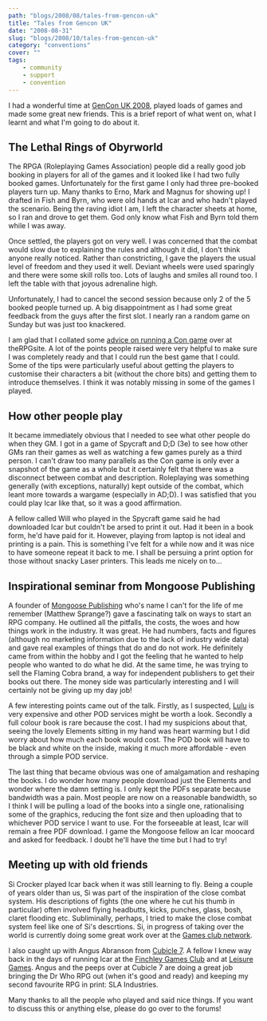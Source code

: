 ```yaml
---
path: "blogs/2008/08/tales-from-gencon-uk"
title: "Tales from Gencon UK"
date: "2008-08-31"
slug: "blogs/2008/10/tales-from-gencon-uk"
category: "conventions"
cover: ""
tags:
    - community
    - support
    - convention
---
```

I had a wonderful time at [GenCon UK 2008](http://www.consupport.com/index.asp), played loads of games and made some great new friends. This is a brief report of what went on, what I learnt and what I'm going to do about it.

## The Lethal Rings of Obyrworld

The RPGA (Roleplaying Games Association) people did a really good job booking in players for all of the games and it looked like I had two fully booked games. Unfortunately for the first game I only had three pre-booked players turn up. Many thanks to Erno, Mark and Magnus for showing up! I drafted in Fish and Byrn, who were old hands at Icar and who hadn't played the scenario. Being the raving idiot I am, I left the character sheets at home, so I ran and drove to get them. God only know what Fish and Byrn told them while I was away.

Once settled, the players got on very well. I was concerned that the combat would slow due to explaining the rules and although it did, I don't think anyone really noticed. Rather than constricting, I gave the players the usual level of freedom and they used it well. Deviant wheels were used sparingly and there were some skill rolls too. Lots of laughs and smiles all round too. I left the table with that joyous adrenaline high.

Unfortunately, I had to cancel the second session because only 2 of the 5 booked people turned up. A big disappointment as I had some great feedback from the guys after the first slot. I nearly ran a random game on Sunday but was just too knackered.

I am glad that I collated some [advice on running a Con game](http://www.therpgsite.com/showthread.php?t=11663) over at theRPGsite. A lot of the points people raised were very helpful to make sure I was completely ready and that I could run the best game that I could. Some of the tips were particularly useful about getting the players to customise their characters a bit (without the chore bits) and getting them to introduce themselves. I think it was notably missing in some of the games I played.

## How other people play

It became immediately obvious that I needed to see what other people do when they GM. I got in a game of Spycraft and D;D (3e) to see how other GMs ran their games as well as watching a few games purely as a third person. I can't draw too many parallels as the Con game is only ever a snapshot of the game as a whole but it certainly felt that there was a disconnect between combat and description. Roleplaying was something generally (with exceptions, naturally) kept outside of the combat, which leant more towards a wargame (especially in AD;D). I was satisfied that you could play Icar like that, so it was a good affirmation.

A fellow called Will who played in the Spycraft game said he had downloaded Icar but couldn't be arsed to print it out. Had it been in a book form, he'd have paid for it. However, playing from laptop is not ideal and printing is a pain. This is something I've felt for a while now and it was nice to have someone repeat it back to me. I shall be persuing a print option for those without snacky Laser printers. This leads me nicely on to...

## Inspirational seminar from Mongoose Publishing

A founder of [Mongoose Publishing](http://www.mongoosepublishing.com/) who's name I can't for the life of me remember (Matthew Sprange?) gave a fascinating talk on ways to start an RPG company. He outlined all the pitfalls, the costs, the woes and how things work in the industry. It was great. He had numbers, facts and figures (although no marketing information due to the lack of industry wide data) and gave real examples of things that do and do not work. He definitely came from within the hobby and I got the feeling that he wanted to help people who wanted to do what he did. At the same time, he was trying to sell the Flaming Cobra brand, a way for independent publishers to get their books out there. The money side was particularly interesting and I will certainly not be giving up my day job!

A few interesting points came out of the talk. Firstly, as I suspected, [Lulu](https://www.lulu.com) is very expensive and other POD services might be worth a look. Secondly a full colour book is rare because the cost. I had my suspicions about that, seeing the lovely Elements sitting in my hand was heart warming but I did worry about how much each book would cost. The POD book will have to be black and white on the inside, making it much more affordable - even through a simple POD service.

The last thing that became obvious was one of amalgamation and reshaping the books. I do wonder how many people download just the Elements and wonder where the damn setting is. I only kept the PDFs separate because bandwidth was a pain. Most people are now on a reasonable bandwidth, so I think I will be pulling a load of the books into a single one, rationalising some of the graphics, reducing the font size and then uploading that to whichever POD service I want to use. For the forseeable at least, Icar will remain a free PDF download. I game the Mongoose fellow an Icar moocard and asked for feedback. I doubt he'll have the time but I had to try!

## Meeting up with old friends

Si Crocker played Icar back when it was still learning to fly. Being a couple of years older than us, Si was part of the inspiration of the close combat system. His descriptions of fights (the one where he cut his thumb in particular) often involved flying headbutts, kicks, punches, glass, bosh, claret flooding etc. Subliminally, perhaps, I tried to make the close combat system feel like one of Si's descrtions. Si, in progress of taking over the world is currently doing some great work over at the [Games club network](http://www.gcnm.org.uk/).

I also caught up with Angus Abranson from [Cubicle 7](http://www.cubicle-7.com/). A fellow I knew way back in the days of running Icar at the [Finchley Games Club](http://finchleygamesclub.org/) and at [Leisure Games](http://www.leisuregames.com/). Angus and the peeps over at Cubicle 7 are doing a great job bringing the Dr Who RPG out (when it's good and ready) and keeping my second favourite RPG in print: SLA Industries.

Many thanks to all the people who played and said nice things. If you want to discuss this or anything else, please do go over to the forums!